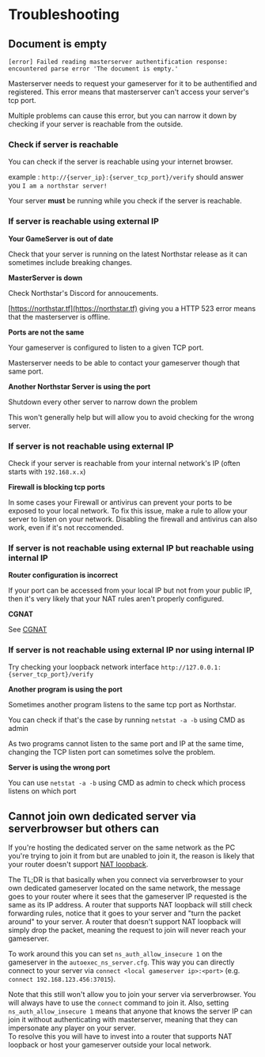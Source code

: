 # Troubleshooting

## Document is empty

`[error] Failed reading masterserver authentification response: encountered parse error 'The document is empty.'`

Masterserver needs to request your gameserver for it to be authentified and registered.
This error means that masterserver can't access your server's tcp port.

Multiple problems can cause this error, but you can narrow it down by checking if your server is reachable from the outside.

### Check if server is reachable

You can check if the server is reachable using your internet browser.

example : `http://{server_ip}:{server_tcp_port}/verify` should answer you `I am a northstar server!`

Your server **must** be running while you check if the server is reachable.

### If server is reachable using external IP

**Your GameServer is out of date**

Check that your server is running on the latest Northstar release as it can sometimes include breaking changes.

**MasterServer is down**

Check Northstar's Discord for annoucements.

[https://northstar.tf](https://northstar.tf) giving you a HTTP 523 error means that the masterserver is offline.

**Ports are not the same**

Your gameserver is configured to listen to a given TCP port.

Masterserver needs to be able to contact your gameserver though that same port.

**Another Northstar Server is using the port**

Shutdown every other server to narrow down the problem

This won't generally help but will allow you to avoid checking for the wrong server.

### If server is not reachable using external IP

Check if your server is reachable from your internal network's IP (often starts with `192.168.x.x`)

**Firewall is blocking tcp ports**

In some cases your Firewall or antivirus can prevent your ports to be exposed to your local network.
To fix this issue, make a rule to allow your server to listen on your network.
Disabling the firewall and antivirus can also work, even if it's not reccomended.

### If server is not reachable using external IP but reachable using internal IP

**Router configuration is incorrect**

If your port can be accessed from your local IP but not from your public IP, then it's very likely that your NAT rules aren't properly configured.

**CGNAT**

See [CGNAT](https://r2northstar.gitbook.io/r2northstar-wiki/hosting-a-server-with-northstar/prerequisites#cgnat)

### If server is not reachable using external IP nor using internal IP

Try checking your loopback network interface `http://127.0.0.1:{server_tcp_port}/verify`

**Another program is using the port**

Sometimes another program listens to the same tcp port as Northstar.

You can check if that's the case by running `netstat -a -b` using CMD as admin

As two programs cannot listen to the same port and IP at the same time, changing the TCP listen port can sometimes solve the problem.

**Server is using the wrong port**

You can use `netstat -a -b` using CMD as admin to check which process listens on which port

## Cannot join own dedicated server via serverbrowser but others can

If you're hosting the dedicated server on the same network as the PC you're trying to join it from but are unabled to join it, the reason is likely that your router doesn't support [NAT loopback](https://en.wikipedia.org/wiki/Network_address_translation#NAT_loopback).

The TL;DR is that basically when you connect via serverbrowser to your own dedicated gameserver located on the same network, the message goes to your router where it sees that the gameserver IP requested is the same as its IP address. A router that supports NAT loopback will still check forwarding rules, notice that it goes to your server and "turn the packet around" to your server. A router that doesn't support NAT loopback will simply drop the packet, meaning the request to join will never reach your gameserver.

To work around this you can set `ns_auth_allow_insecure 1` on the gameserver in the `autoexec_ns_server.cfg`. This way you can directly connect to your server via `connect <local gameserver ip>:<port>` (e.g. `connect 192.168.123.456:37015`).

Note that this still won't allow you to join your server via serverbrowser. You will always have to use the `connect` command to join it. Also, setting `ns_auth_allow_insecure 1` means that anyone that knows the server IP can join it without authenticating with masterserver, meaning that they can impersonate any player on your server. \
To resolve this you will have to invest into a router that supports NAT loopback or host your gameserver outside your local network.
